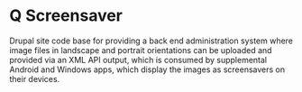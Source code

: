 # Q Screensaver
Drupal site code base for providing a back end administration system where image files in landscape and portrait orientations can be uploaded and provided via an XML API output, which is consumed by supplemental Android and Windows apps, which display the images as screensavers on their devices.